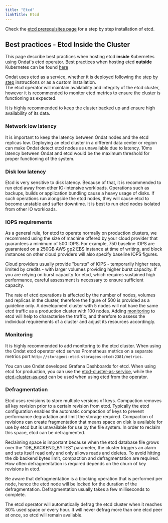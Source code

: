```yaml
---
title: "Etcd"
linkTitle: Etcd
---
```


Check the [etcd prerequisites page](/docs/prerequisites/etcd)
for a step by step installation of etcd.

## Best practices - Etcd Inside the Cluster

This page describe best practices when hosting etcd **inside** Kubernetes using Ondat's etcd operator. Best practices when hosting etcd **outside** Kubernetes can be found [here](/docs/operations/etcd/etcd-outside-k8s/)

Ondat uses etcd as a service, whether it is deployed following the
[step by step](/docs/prerequisites/etcd) instructions or as a custom
installation.  
The etcd operator will maintain availability and integrity of the etcd cluster, however it is recommended to monitor etcd metrics to ensure the cluster is functioning as expected.

It is highly recommended to keep the cluster backed up and ensure high
availability of its data.

### Network low latency

It is important to keep the latency between Ondat nodes and the etcd
replicas low. Deploying an etcd cluster in a different data center or region
can make Ondat detect etcd nodes as unavailable due to latency. 10ms
latency between Ondat and etcd would be the maximum threshold for proper
functioning of the system.

### Disk low latency

Etcd is very sensitive to disk latency. Because of that, it is recommended to
run etcd away from other IO-intensive workloads. Operations such as backups,
builds or application bundling cause a heavy usage of disks. If such
operations run alongside the etcd nodes, they will cause etcd to become
unstable and suffer downtime. It is best to run etcd nodes isolated from other
IO workloads.

### IOPS requirements

As a general rule, for etcd to operate normally on production clusters, we
recommend using the size of machine offered by your cloud provider that
guarantees a minimum of 500 IOPS. For example, 750 baseline IOPS are
guaranteed on a 250GB AWS gp2 EBS instance at time of writing, and block
instances on other cloud providers will also specify baseline IOPS figures.

Cloud providers usually provide "bursts" of IOPS - temporarily higher rates,
limited by credits - with larger volumes providing higher burst capacity. If
you are relying on burst capacity for etcd, which requires sustained high
performance, careful assessment is necessary to ensure sufficient capacity.

The rate of etcd operations is affected by the number of nodes, volumes and
replicas in the cluster, therefore the figure of 500 is provided as a
guideline only. A development cluster with 5 nodes will not have the same etcd
traffic as a production cluster with 100 nodes. Adding [monitoring](/docs/operations/etcd/) to etcd will help to
characterise the traffic, and therefore to assess the individual requirements
of a cluster and adjust its resources accordingly.

### Monitoring

It is highly recommended to add monitoring to the etcd cluster.
When using the Ondat etcd operator etcd serves
Prometheus metrics on a separate metrics port `http://storageos-etcd.storageos-etcd:2381/metrics`.

You can use Ondat developed Grafana Dashboards for etcd. When using etcd
for production, you can use the
[etcd-cluster-as-service](https://grafana.com/grafana/dashboards/10322), while
the [etcd-cluster-as-pod](https://grafana.com/grafana/dashboards/10323) can be
used when using etcd from the operator.

### Defragmentation

Etcd uses revisions to store multiple versions of keys. Compaction removes all
key revision prior to a certain revision from etcd. Typically the etcd
configuration enables the automatic compaction of keys to prevent performance
degradation and limit the storage required. Compaction of revisions can create
fragmentation that means space on disk is available for use by etcd but is
unavailable for use by the file system. In order to reclaim this space, etcd
can be defragmented.

Reclaiming space is important because when the etcd database file grows over
the "DB_BACKEND_BYTES" parameter, the cluster triggers an alarm and sets
itself read only and only allows reads and deletes. To avoid hitting the db
backend bytes limit, compaction and defragmentation are required. How often
defragmentation is required depends on the churn of key revisions in etcd.

Be aware that defragmentation is a blocking operation that is
performed per node, hence the etcd node will be locked for the duration of the
defragmentation. Defragmentation usually takes a few milliseconds to complete.

The etcd operator will automatically defrag the etcd cluster when it reaches 80% used space or every hour.
It will never defrag more than one etcd peer at once, so etcd will remain available.
